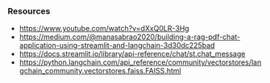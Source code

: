 ### **Resources**

- https://www.youtube.com/watch?v=dXxQ0LR-3Hg
- https://medium.com/@manasabrao2020/building-a-rag-pdf-chat-application-using-streamlit-and-langchain-3d30dc225bad
- https://docs.streamlit.io/library/api-reference/chat/st.chat_message
- https://python.langchain.com/api_reference/community/vectorstores/langchain_community.vectorstores.faiss.FAISS.html
